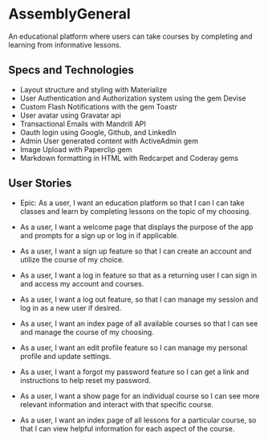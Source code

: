 # AssemblyGeneral

An educational platform where users can take courses by completing and learning from informative lessons.

## Specs and Technologies
* Layout structure and styling with Materialize
* User Authentication and Authorization system using the gem Devise
* Custom Flash Notifications with the gem Toastr
* User avatar using Gravatar api
* Transactional Emails with Mandrill API
* Oauth login using Google, Github, and LinkedIn
* Admin User generated content with ActiveAdmin gem
* Image Upload with Paperclip gem
* Markdown formatting in HTML with Redcarpet and Coderay gems



## User Stories

* Epic: As a user, I want an education platform so that I can I can take classes and learn by completing lessons on the topic of my choosing.

* As a user, I want a welcome page that displays the purpose of the app and prompts for a sign up or log in if applicable.

* As a user, I want a sign up feature so that I can create an account and utilize the course of my choice.

* As a user, I want a log in feature so that as a returning user I can sign in and access my account and courses.

* As a user, I want a log out feature, so that I can manage my session and log in as a new user if desired.

* As a user, I want an index page of all available courses so that I can see and manage the course of my choosing.

* As a user, I want an edit profile feature so I can manage my personal profile and update settings.

* As a user, I want a forgot my password feature so I can get a link and instructions to help reset my password.

* As a user, I want a show page for an individual course so I can see more relevant information and interact with that specific course.

* As a user, I want an index page of all lessons for a particular course, so that I can view helpful information for each aspect of the course.
